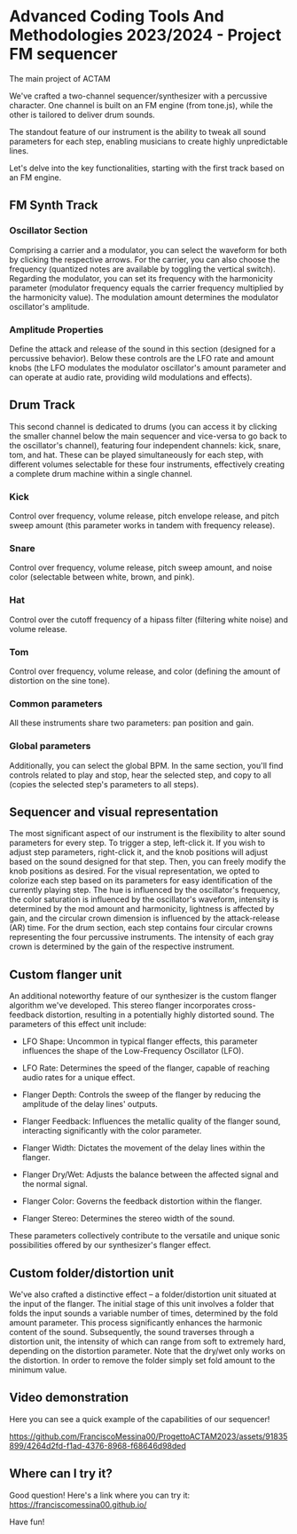 # Advanced Coding Tools And Methodologies 2023/2024 - Project FM sequencer
The main project of ACTAM

We've crafted a two-channel sequencer/synthesizer with a percussive character. One channel is built on an FM engine (from tone.js), while the other is tailored to deliver drum sounds.

The standout feature of our instrument is the ability to tweak all sound parameters for each step, enabling musicians to create highly unpredictable lines.

Let's delve into the key functionalities, starting with the first track based on an FM engine.

## FM Synth Track
### Oscillator Section
Comprising a carrier and a modulator, you can select the waveform for both by clicking the respective arrows. For the carrier, you can also choose the frequency (quantized notes are available by toggling the vertical switch). Regarding the modulator, you can set its frequency with the harmonicity parameter (modulator frequency equals the carrier frequency multiplied by the harmonicity value). The modulation amount determines the modulator oscillator's amplitude.

### Amplitude Properties 
Define the attack and release of the sound in this section (designed for a percussive behavior). Below these controls are the LFO rate and amount knobs (the LFO modulates the modulator oscillator's amount parameter and can operate at audio rate, providing wild modulations and effects).

## Drum Track
This second channel is dedicated to drums (you can access it by clicking the smaller channel below the main sequencer and vice-versa to go back to the oscillator's channel), featuring four independent channels: kick, snare, tom, and hat. These can be played simultaneously for each step, with different volumes selectable for these four instruments, effectively creating a complete drum machine within a single channel.

### Kick
 Control over frequency, volume release, pitch envelope release, and pitch sweep amount (this parameter works in tandem with frequency release).

### Snare
Control over frequency, volume release, pitch sweep amount, and noise color (selectable between white, brown, and pink).

### Hat
Control over the cutoff frequency of a hipass filter (filtering white noise) and volume release.

### Tom
Control over frequency, volume release, and color (defining the amount of distortion on the sine tone).

### Common parameters
All these instruments share two parameters: pan position and gain.

### Global parameters
Additionally, you can select the global BPM. In the same section, you'll find controls related to play and stop, hear the selected step, and copy to all (copies the selected step's parameters to all steps).

## Sequencer and visual representation
The most significant aspect of our instrument is the flexibility to alter sound parameters for every step. To trigger a step, left-click it. If you wish to adjust step parameters, right-click it, and the knob positions will adjust based on the sound designed for that step. Then, you can freely modify the knob positions as desired.
For the visual representation, we opted to colorize each step based on its parameters for easy identification of the currently playing step. The hue is influenced by the oscillator's frequency, the color saturation is influenced by the oscillator's waveform, intensity is determined by the mod amount and harmonicity, lightness is affected by gain, and the circular crown dimension is influenced by the attack-release (AR) time.
For the drum section, each step contains four circular crowns representing the four percussive instruments. The intensity of each gray crown is determined by the gain of the respective instrument.

## Custom flanger unit
An additional noteworthy feature of our synthesizer is the custom flanger algorithm we've developed. This stereo flanger incorporates cross-feedback distortion, resulting in a potentially highly distorted sound. The parameters of this effect unit include:

- LFO Shape: Uncommon in typical flanger effects, this parameter influences the shape of the Low-Frequency Oscillator (LFO).

- LFO Rate: Determines the speed of the flanger, capable of reaching audio rates for a unique effect.

- Flanger Depth: Controls the sweep of the flanger by reducing the amplitude of the delay lines' outputs.

- Flanger Feedback: Influences the metallic quality of the flanger sound, interacting significantly with the color parameter.

- Flanger Width: Dictates the movement of the delay lines within the flanger.

- Flanger Dry/Wet: Adjusts the balance between the affected signal and the normal signal.

- Flanger Color: Governs the feedback distortion within the flanger.

- Flanger Stereo: Determines the stereo width of the sound.

These parameters collectively contribute to the versatile and unique sonic possibilities offered by our synthesizer's flanger effect.



## Custom folder/distortion unit
We've also crafted a distinctive effect – a folder/distortion unit situated at the input of the flanger. The initial stage of this unit involves a folder that folds the input sounds a variable number of times, determined by the fold amount parameter. This process significantly enhances the harmonic content of the sound. Subsequently, the sound traverses through a distortion unit, the intensity of which can range from soft to extremely hard, depending on the distortion parameter. Note that the dry/wet only works on the distortion. In order to remove the folder simply set fold amount to the minimum value.

## Video demonstration
Here you can see a quick example of the capabilities of our sequencer!

https://github.com/FranciscoMessina00/ProgettoACTAM2023/assets/91835899/4264d2fd-f1ad-4376-8968-f68646d98ded

## Where can I try it?
Good question! Here's a link where you can try it: https://franciscomessina00.github.io/

Have fun!
